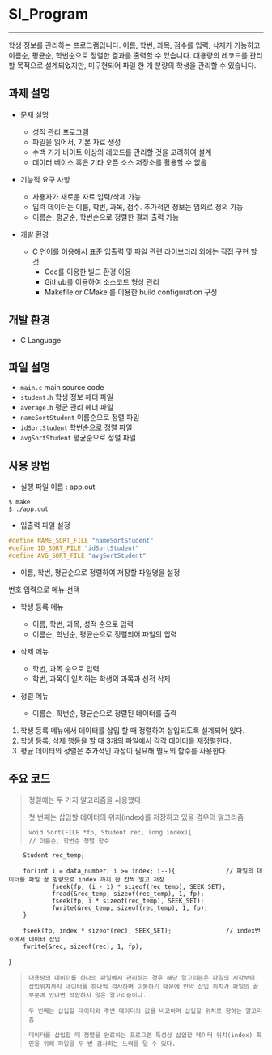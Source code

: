 # SI_Program 
-------------------------------------------
학생 정보를 관리하는 프로그램입니다. 이름, 학번, 과목, 점수를 입력, 삭제가 가능하고 이름순, 평균순, 학번순으로 정렬한 결과를 출력할 수 있습니다.
대용량의 레코드를 관리할 목적으로 설계되었지만, 미구현되어 파일 한 개 분량의 학생을 관리할 수 있습니다.


## 과제 설명
+ 문제 설명
  + 성적 관리 프로그램
  + 파일을 읽어서, 기본 자료 생성
  + 수백 기가 바이트 이상의 레코드를 관리할 것을 고려하여 설계
  + 데이터 베이스 혹은 기타 오픈 소스 저장소를 활용할 수 없음


+ 기능적 요구 사항
  + 사용자가 새로운 자료 입력/삭제 가능
  + 입력 데이터는 이름, 학번, 과목, 점수. 추가적인 정보는 임의로 정의 가능
  + 이름순, 평균순, 학번순으로 정렬한 결과 출력 가능


+ 개발 환경
  + C 언어를 이용해서 표준 입출력 및 파일 관련 라이브러리 외에는 직접 구현 할 것
    + Gcc를 이용한 빌드 환경 이용
    + Github를 이용하여 소스코드 형상 관리
    + Makefile or CMake 를 이용한 build configuration 구성


## 개발 환경
 + C Language


## 파일 설명
+ `main.c` main source code
+ `student.h` 학생 정보 헤더 파일
+ `average.h` 평균 관리 헤더 파일
+ `nameSortStudent` 이름순으로 정렬 파일
+ `idSortStudent` 학번순으로 정렬 파일
+ `avgSortStudent` 평균순으로 정렬 파일


## 사용 방법

+ 실행 파일 이름 : app.out
```
$ make
$ ./app.out
```

+ 입출력 파일 설정
```c
#define NAME_SORT_FILE "nameSortStudent"
#define ID_SORT_FILE "idSortStudent"
#define AVG_SORT_FILE "avgSortStudent"
```
  + 이름, 학번, 평균순으로 정렬하여 저장할 파일명을 설정

번호 입력으로 메뉴 선택
+ 학생 등록 메뉴
  + 이름, 학번, 과목, 성적 순으로 입력
  + 이름순, 학번순, 평균순으로 정렬되어 파일의 입력

+ 삭제 메뉴
  + 학번, 과목 순으로 입력
  + 학번, 과목이 일치하는 학생의 과목과 성적 삭제

+ 정렬 메뉴
  + 이름순, 학번순, 평균순으로 정렬된 데이터를 출력

1. 학생 등록 메뉴에서 데이터를 삽입 할 때 정렬하여 삽입되도록 설계되어 있다.
2. 학생 등록, 삭제 행동을 할 때 3개의 파일에서 각각 데이터를 재정렬한다.
3. 평균 데이터의 정렬은 추가적인 과정이 필요해 별도의 함수를 사용한다.


## 주요 코드

> 정렬에는 두 가지 알고리즘을 사용했다.
>
> 첫 번째는 삽입할 데이터의 위치(index)를 저장하고 있을 경우의 알고리즘
> ```
>void Sort(FILE *fp, Student rec, long index){                   // 이름순, 학번순 정렬 함수
        Student rec_temp;

        for(int i = data_number; i >= index; i--){              // 파일의 데이터를 파일 끝 방향으로 index 까지 한 칸씩 밀고 저장
                fseek(fp, (i - 1) * sizeof(rec_temp), SEEK_SET);
                fread(&rec_temp, sizeof(rec_temp), 1, fp);
                fseek(fp, i * sizeof(rec_temp), SEEK_SET);
                fwrite(&rec_temp, sizeof(rec_temp), 1, fp);
        }

        fseek(fp, index * sizeof(rec), SEEK_SET);               // index번호에서 데이터 삽입
        fwrite(&rec, sizeof(rec), 1, fp);
}
> ```
> 대용량의 데이터를 하나의 파일에서 관리하는 경우 해당 알고리즘은 파일의 시작부터 삽입위치까지 데이터를 하나씩 검사하며 이동하기 때문에 만약 삽입 위치가 파일의 끝부분에 있다면 적합하지 않은 알고리즘이다.
> 
> 두 번째는 삽입할 데이터와 주변 데이터의 값을 비교하며 삽입할 위치로 향하는 알고리즘
> ```
> 
> ```
> 데이터를 삽입할 때 정렬을 완료하는 프로그램 특성상 삽입할 데이터 위치(index) 확인을 위해 파일을 두 번 검사하는 노력을 덜 수 있다.
